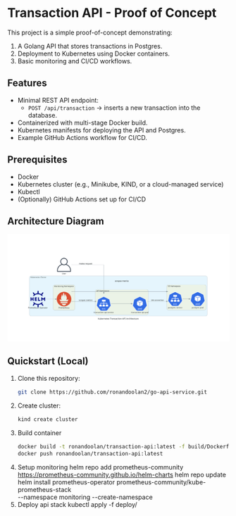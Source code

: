 # Transaction API - Proof of Concept

This project is a simple proof-of-concept demonstrating:

1. A Golang API that stores transactions in Postgres.  
2. Deployment to Kubernetes using Docker containers.  
3. Basic monitoring and CI/CD workflows.

## Features
- Minimal REST API endpoint:
  - `POST /api/transaction` -> inserts a new transaction into the database.
- Containerized with multi-stage Docker build.
- Kubernetes manifests for deploying the API and Postgres.
- Example GitHub Actions workflow for CI/CD.

## Prerequisites
- Docker
- Kubernetes cluster (e.g., Minikube, KIND, or a cloud-managed service)
- Kubectl
- (Optionally) GitHub Actions set up for CI/CD


## Architecture Diagram

![Kubernetes Transaction API Architecture](diagram/kubernetes_transaction_api_architecture.png)

## Quickstart (Local)
1. Clone this repository:  
   ```bash
   git clone https://github.com/ronandoolan2/go-api-service.git
2. Create cluster:
   ```bash
   kind create cluster
3. Build container
   ```bash
   docker build -t ronandoolan/transaction-api:latest -f build/Dockerfile.api .
   docker push ronandoolan/transaction-api:latest
4. Setup monitoring
   helm repo add prometheus-community https://prometheus-community.github.io/helm-charts
   helm repo update
   helm install prometheus-operator prometheus-community/kube-prometheus-stack \
     --namespace monitoring --create-namespace
5. Deploy api stack
   kubectl apply -f deploy/ 
